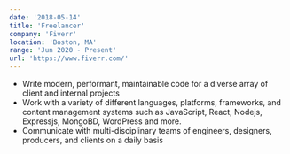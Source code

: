 ```yaml
---
date: '2018-05-14'
title: 'Freelancer'
company: 'Fiverr'
location: 'Boston, MA'
range: 'Jun 2020 - Present'
url: 'https://www.fiverr.com/'
---
```


- Write modern, performant, maintainable code for a diverse array of client and internal projects
- Work with a variety of different languages, platforms, frameworks, and content management systems such as JavaScript, React, Nodejs, Expressjs, MongoBD, WordPress and more. 
- Communicate with multi-disciplinary teams of engineers, designers, producers, and clients on a daily basis
